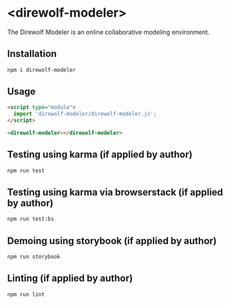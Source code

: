 # \<direwolf-modeler>

The Direwolf Modeler is an online collaborative modeling environment.

## Installation
```bash
npm i direwolf-modeler
```

## Usage
```html
<script type="module">
  import 'direwolf-modeler/direwolf-modeler.js';
</script>

<direwolf-modeler></direwolf-modeler>
```

## Testing using karma (if applied by author)
```bash
npm run test
```

## Testing using karma via browserstack (if applied by author)
```bash
npm run test:bs
```

## Demoing using storybook (if applied by author)
```bash
npm run storybook
```

## Linting (if applied by author)
```bash
npm run lint
```
